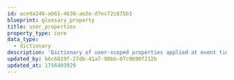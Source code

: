 ```yaml
---
id: ace9a246-ab61-4638-ae2e-d7ec72c875b3
blueprint: glossary_property
title: user_properties
property_type: core
data_type:
  - dictionary
description: 'Dictionary of user-scoped properties applied at event time'
updated_by: b6c6019f-27db-41a7-98bb-07c9b90f212b
updated_at: 1756403929
---
```

